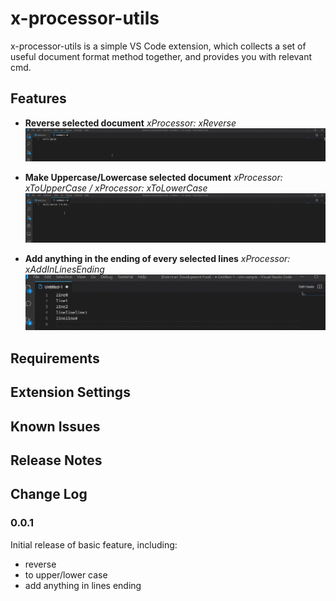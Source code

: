 # x-processor-utils

x-processor-utils is a simple VS Code extension, which collects a set of useful document format method together, and provides you with relevant cmd.


## Features

- **Reverse selected document**
 <i>xProcessor: xReverse</i>
![Reverse the selected document](images/reverseDemo.gif)

- **Make Uppercase/Lowercase selected document**
 <i>xProcessor: xToUpperCase / xProcessor: xToLowerCase </i>
![Make Uppercase/Lowercase selected document](images/caseDemo.gif)

- **Add anything in the ending of every selected lines**
 <i>xProcessor: xAddInLinesEnding</i>
![Add comma in the ending of every selected lines](images/addComma.gif)


## Requirements

## Extension Settings

## Known Issues

## Release Notes

## Change Log

### 0.0.1

Initial release of basic feature, including: 
- reverse
- to upper/lower case
- add anything in lines ending

